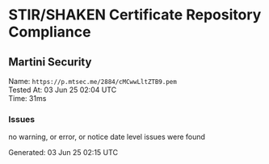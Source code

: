 # STIR/SHAKEN Certificate Repository Compliance

## Martini Security

Name: `https://p.mtsec.me/2884/cMCwwLltZTB9.pem`\
Tested At: 03 Jun 25 02:04 UTC\
Time: 31ms

### Issues

no warning, or error, or notice date level issues were found

Generated: 03 Jun 25 02:15 UTC